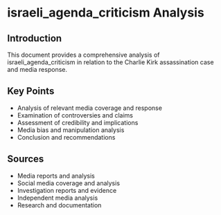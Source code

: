# israeli_agenda_criticism Analysis

## Introduction

This document provides a comprehensive analysis of israeli_agenda_criticism in relation to the Charlie Kirk assassination case and media response.

## Key Points

- Analysis of relevant media coverage and response
- Examination of controversies and claims
- Assessment of credibility and implications
- Media bias and manipulation analysis
- Conclusion and recommendations

## Sources
- Media reports and analysis
- Social media coverage and analysis
- Investigation reports and evidence
- Independent media analysis
- Research and documentation
